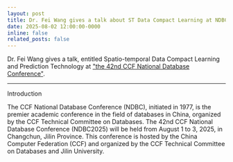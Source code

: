 ```yaml
---
layout: post
title: Dr. Fei Wang gives a talk about ST Data Compact Learning at NDBC 2025！
date: 2025-08-02 12:00:00-0000
inline: false
related_posts: false
---
```


Dr. Fei Wang gives a talk, entitled Spatio-temporal Data Compact Learning and Prediction Technology at ["the 42nd CCF National Database Conference"](https://mp.weixin.qq.com/s/yMDQUgyz0L1s1K9ses4Dow).

---
Introduction

The CCF National Database Conference (NDBC), initiated in 1977, is the premier academic conference in the field of databases in China, organized by the CCF Technical Committee on Databases. The 42nd CCF National Database Conference (NDBC2025) will be held from August 1 to 3, 2025, in Changchun, Jilin Province. This conference is hosted by the China Computer Federation (CCF) and organized by the CCF Technical Committee on Databases and Jilin University.


